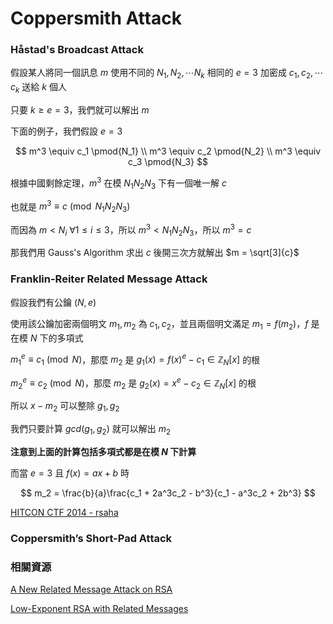 # Coppersmith Attack

### Håstad's Broadcast Attack

假設某人將同一個訊息 $m$ 使用不同的 $N_1, N_2, \cdots N_k$ 相同的 $e = 3$ 加密成 $c_1, c_2, \cdots c_k$ 送給 $k$ 個人

只要 $k \ge e = 3$，我們就可以解出 $m$

下面的例子，我們假設 $e = 3$

$$
m^3 \equiv c_1 \pmod{N_1} \\
m^3 \equiv c_2 \pmod{N_2} \\
m^3 \equiv c_3 \pmod{N_3}
$$

根據中國剩餘定理，$m^3$ 在模 $N_1N_2N_3$ 下有一個唯一解 $c$

也就是 $m^3 \equiv c \pmod{N_1N_2N_3}$

而因為 $m \lt N_i\ \forall 1 \le i \le 3$，所以 $m^3 \lt N_1N_2N_3$，所以 $m^3 = c$

那我們用 Gauss's Algorithm 求出 $c$ 後開三次方就解出 $m = \sqrt[3]{c}$

### Franklin-Reiter Related Message Attack

假設我們有公鑰 $(N, e)$

使用該公鑰加密兩個明文 $m_1, m_2$ 為 $c_1, c_2$，並且兩個明文滿足 $m_1 = f(m_2)$，$f$ 是在模 $N$ 下的多項式

$m_1^e \equiv c_1 \pmod{N}$，那麼 $m_2$ 是 $g_1(x) = f(x)^e - c_1 \in \mathbb{Z}_{N}[x]$ 的根

$m_2^e \equiv c_2 \pmod{N}$，那麼 $m_2$ 是 $g_2(x) = x^e - c_2 \in \mathbb{Z}_{N}[x]$ 的根

所以 $x - m_2$ 可以整除 $g_1, g_2$

我們只要計算 $gcd(g_1, g_2)$ 就可以解出 $m_2$

**注意到上面的計算包括多項式都是在模 $N$ 下計算**

而當 $e = 3$ 且 $f(x) = ax + b$ 時

$$
m_2 = \frac{b}{a}\frac{c_1 + 2a^3c_2 - b^3}{c_1 - a^3c_2 + 2b^3}
$$

[HITCON CTF 2014 - rsaha](https://github.com/ctfs/write-ups-2014/tree/master/hitcon-ctf-2014/rsaha)

### Coppersmith’s Short-Pad Attack

### 相關資源

[A New Related Message Attack on RSA](https://www.iacr.org/archive/pkc2005/33860001/33860001.pdf)

[Low-Exponent RSA with Related Messages](https://www.cs.unc.edu/~reiter/papers/1996/Eurocrypt.pdf)
